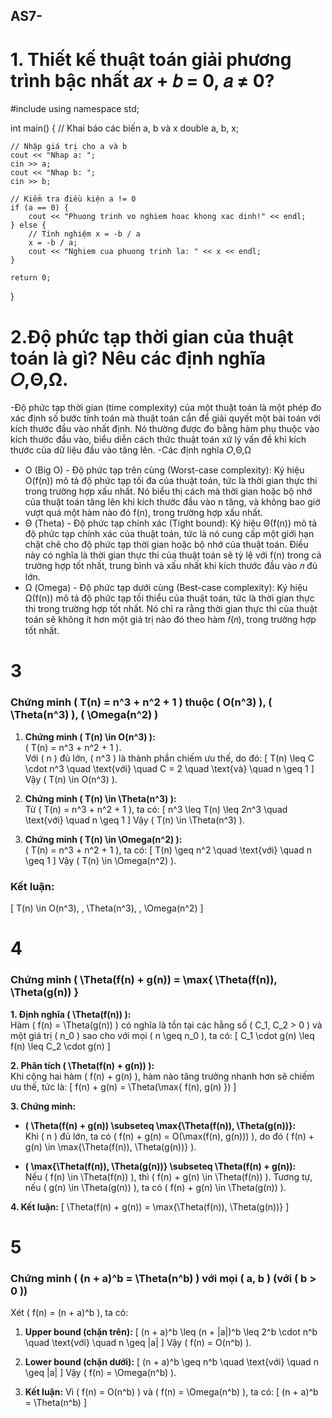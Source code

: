 ## AS7-
# 1. Thiết kế thuật toán giải phương trình bậc nhất 𝑎𝑥 + 𝑏 = 0, 𝑎 ≠ 0?
#include <iostream>
using namespace std;

int main() {
    // Khai báo các biến a, b và x
    double a, b, x;
    
    // Nhập giá trị cho a và b
    cout << "Nhap a: ";
    cin >> a;
    cout << "Nhap b: ";
    cin >> b;
    
    // Kiểm tra điều kiện a != 0
    if (a == 0) {
        cout << "Phuong trinh vo nghiem hoac khong xac dinh!" << endl;
    } else {
        // Tính nghiệm x = -b / a
        x = -b / a;
        cout << "Nghiem cua phuong trinh la: " << x << endl;
    }

    return 0;
}

 
# 2.Độ phức tạp thời gian của thuật toán là gì? Nêu các định nghĩa 𝑂,Θ,Ω.
-Độ phức tạp thời gian (time complexity) của một thuật toán là một phép đo xác định số bước tính toán mà thuật toán cần để giải quyết một bài toán với kích thước đầu vào nhất định. Nó thường được đo bằng hàm phụ thuộc vào kích thước đầu vào, biểu diễn cách thức thuật toán xử lý vấn đề khi kích thước của dữ liệu đầu vào tăng lên.
-Các định nghĩa 𝑂,Θ,Ω
  + O (Big O) - Độ phức tạp trên cùng (Worst-case complexity): Ký hiệu O(f(n)) mô tả độ phức tạp tối đa của thuật toán, tức là thời gian thực thi trong trường hợp xấu nhất. Nó biểu thị cách mà thời gian hoặc bộ nhớ của thuật toán tăng lên khi kích thước đầu vào n tăng, và không bao giờ vượt quá một hàm nào đó f(n), trong trường hợp xấu nhất.
  + Θ (Theta) - Độ phức tạp chính xác (Tight bound):  Ký hiệu Θ(f(n)) mô tả độ phức tạp chính xác của thuật toán, tức là nó cung cấp một giới hạn chặt chẽ cho độ phức tạp thời gian hoặc bộ nhớ của thuật toán. Điều này có nghĩa là thời gian thực thi của thuật toán sẽ tỷ lệ với f(n) trong cả trường hợp tốt nhất, trung bình và xấu nhất khi kích thước đầu vào 𝑛 đủ lớn.
  + Ω (Omega) - Độ phức tạp dưới cùng (Best-case complexity): Ký hiệu Ω(f(n)) mô tả độ phức tạp tối thiểu của thuật toán, tức là thời gian thực thi trong trường hợp tốt nhất. Nó chỉ ra rằng thời gian thực thi của thuật toán sẽ không ít hơn một giá trị nào đó theo hàm 𝑓(𝑛), trong trường hợp tốt nhất.
# 3
### **Chứng minh \( T(n) = n^3 + n^2 + 1 \) thuộc \( O(n^3) \), \( \Theta(n^3) \), \( \Omega(n^2) \)**

1. **Chứng minh \( T(n) \in O(n^3) \):**  
   \( T(n) = n^3 + n^2 + 1 \).  
   Với \( n \) đủ lớn, \( n^3 \) là thành phần chiếm ưu thế, do đó:
   \[
   T(n) \leq C \cdot n^3 \quad \text{với} \quad C = 2 \quad \text{và} \quad n \geq 1
   \]
   Vậy \( T(n) \in O(n^3) \).

2. **Chứng minh \( T(n) \in \Theta(n^3) \):**  
   Từ \( T(n) = n^3 + n^2 + 1 \), ta có:
   \[
   n^3 \leq T(n) \leq 2n^3 \quad \text{với} \quad n \geq 1
   \]
   Vậy \( T(n) \in \Theta(n^3) \).

3. **Chứng minh \( T(n) \in \Omega(n^2) \):**  
   \( T(n) = n^3 + n^2 + 1 \), ta có:
   \[
   T(n) \geq n^2 \quad \text{với} \quad n \geq 1
   \]
   Vậy \( T(n) \in \Omega(n^2) \).

### **Kết luận:**
\[
T(n) \in O(n^3), \, \Theta(n^3), \, \Omega(n^2)
\]

# 4
### **Chứng minh \( \Theta(f(n) + g(n)) = \max\{ \Theta(f(n)), \Theta(g(n)) \}**

**1. Định nghĩa \( \Theta(f(n)) \):**  
Hàm \( f(n) = \Theta(g(n)) \) có nghĩa là tồn tại các hằng số \( C_1, C_2 > 0 \) và một giá trị \( n_0 \) sao cho với mọi \( n \geq n_0 \), ta có:
\[
C_1 \cdot g(n) \leq f(n) \leq C_2 \cdot g(n)
\]

**2. Phân tích \( \Theta(f(n) + g(n)) \):**  
Khi cộng hai hàm \( f(n) + g(n) \), hàm nào tăng trưởng nhanh hơn sẽ chiếm ưu thế, tức là:
\[
f(n) + g(n) = \Theta(\max\{ f(n), g(n) \})
\]

**3. Chứng minh:**

- **\( \Theta(f(n) + g(n)) \subseteq \max\{\Theta(f(n)), \Theta(g(n))\}:**  
  Khi \( n \) đủ lớn, ta có \( f(n) + g(n) = O(\max(f(n), g(n))) \), do đó \( f(n) + g(n) \in \max\{\Theta(f(n)), \Theta(g(n))\} \).

- **\( \max\{\Theta(f(n)), \Theta(g(n))\} \subseteq \Theta(f(n) + g(n)):**  
  Nếu \( f(n) \in \Theta(f(n)) \), thì \( f(n) + g(n) \in \Theta(f(n)) \). Tương tự, nếu \( g(n) \in \Theta(g(n)) \), ta có \( f(n) + g(n) \in \Theta(g(n)) \).

**4. Kết luận:**
\[
\Theta(f(n) + g(n)) = \max\{\Theta(f(n)), \Theta(g(n))\}
\]

# 5 
### **Chứng minh \( (n + a)^b = \Theta(n^b) \) với mọi \( a, b \) (với \( b > 0 \))**

Xét \( f(n) = (n + a)^b \), ta có:

1. **Upper bound (chặn trên):**
   \[
   (n + a)^b \leq (n + |a|)^b \leq 2^b \cdot n^b \quad \text{với} \quad n \geq |a|
   \]
   Vậy \( f(n) = O(n^b) \).

2. **Lower bound (chặn dưới):**
   \[
   (n + a)^b \geq n^b \quad \text{với} \quad n \geq |a|
   \]
   Vậy \( f(n) = \Omega(n^b) \).

3. **Kết luận:**
   Vì \( f(n) = O(n^b) \) và \( f(n) = \Omega(n^b) \), ta có:
   \[
   (n + a)^b = \Theta(n^b)
   \]






